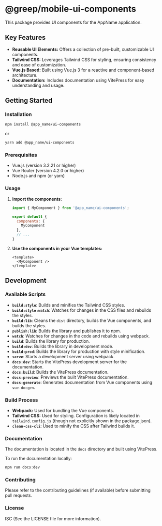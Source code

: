 # @greep/mobile-ui-components

This package provides UI components for the AppName application.

## Key Features

*   **Reusable UI Elements:** Offers a collection of pre-built, customizable UI components.
*   **Tailwind CSS:**  Leverages Tailwind CSS for styling, ensuring consistency and ease of customization.
*   **Vue.js Based:** Built using Vue.js 3 for a reactive and component-based architecture.
*   **Documentation:**  Includes documentation using VitePress for easy understanding and usage.

## Getting Started

### Installation

```bash
npm install @app_name/ui-components
```

or

```bash
yarn add @app_name/ui-components
```

### Prerequisites

*   Vue.js (version 3.2.21 or higher)
*   Vue Router (version 4.2.0 or higher)
*   Node.js and npm (or yarn)

### Usage

1.  **Import the components:**

    ```javascript
    import { MyComponent } from '@app_name/ui-components';

    export default {
      components: {
        MyComponent
      },
      // ...
    }
    ```

2.  **Use the components in your Vue templates:**

    ```vue
    <template>
      <MyComponent />
    </template>
    ```

## Development

### Available Scripts

*   **`build:style`**:  Builds and minifies the Tailwind CSS styles.
*   **`build:style:watch`**:  Watches for changes in the CSS files and rebuilds the styles.
*   **`build:lib`**: Cleans the `dist` directory, builds the Vue components, and builds the styles.
*   **`publish:lib`**: Builds the library and publishes it to npm.
*   **`watch`**: Watches for changes in the code and rebuilds using webpack.
*   **`build`**:  Builds the library for production.
*   **`build:dev`**:  Builds the library in development mode.
*   **`build:prod`**: Builds the library for production with style minification.
*   **`serve`**:  Starts a development server using webpack.
*   **`docs:dev`**:  Starts the VitePress development server for the documentation.
*   **`docs:build`**:  Builds the VitePress documentation.
*   **`docs:preview`**:  Previews the built VitePress documentation.
*   **`docs:generate`**:  Generates documentation from Vue components using `vue-docgen`.

### Build Process

*   **Webpack:** Used for bundling the Vue components.
*   **Tailwind CSS:**  Used for styling.  Configuration is likely located in `tailwind.config.js` (though not explicitly shown in the package.json).
*   **`clean-css-cli`**: Used to minify the CSS after Tailwind builds it.

### Documentation

The documentation is located in the `docs` directory and built using VitePress.

To run the documentation locally:

```bash
npm run docs:dev
```

### Contributing

Please refer to the contributing guidelines (if available) before submitting pull requests.

### License

ISC (See the LICENSE file for more information).
